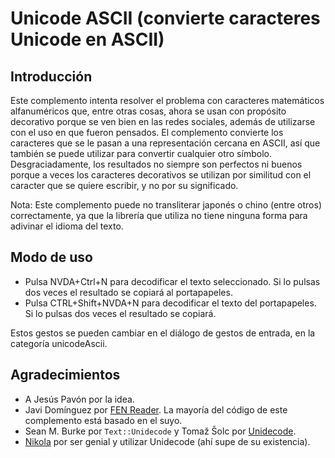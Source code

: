 # Unicode ASCII (convierte caracteres Unicode en ASCII)

## Introducción

Este complemento intenta resolver el problema con caracteres matemáticos alfanuméricos que, entre otras cosas, ahora se usan con propósito decorativo porque se ven bien en las redes sociales, además de utilizarse con el uso en que fueron pensados. El complemento convierte los caracteres que se le pasan a una representación cercana en ASCII, así que también se puede utilizar para convertir cualquier otro símbolo. Desgraciadamente, los resultados no siempre son perfectos ni buenos porque a veces los caracteres decorativos se utilizan por similitud con el caracter que se quiere escribir, y no por su significado.

Nota: Este complemento puede no transliterar japonés o chino (entre otros) correctamente, ya que la librería que utiliza no tiene ninguna forma para adivinar el idioma del texto.

## Modo de uso

* Pulsa NVDA+Ctrl+N para decodificar el texto seleccionado. Si lo pulsas dos veces el resultado se copiará al portapapeles.
* Pulsa CTRL+Shift+NVDA+N para decodificar el texto del portapapeles. Si lo pulsas dos veces el resultado se copiará.

Estos gestos se pueden cambiar en el diálogo de gestos de entrada, en la categoría unicodeAscii.

## Agradecimientos

* A Jesús Pavón por la idea.
* Javi Domínguez por [FEN Reader][FEN]. La mayoría del código de este complemento está basado en el suyo.
* Sean M. Burke por `Text::Unidecode` y Tomaž Šolc por [Unidecode].
* [Nikola] por ser genial y utilizar Unidecode (ahí supe de su existencia).

[FEN]: https://github.com/javidominguez/FenReader/
[Unidecode]: https://github.com/avian2/unidecode
[Nikola]: https://getnikola.com/avian2/unidecode